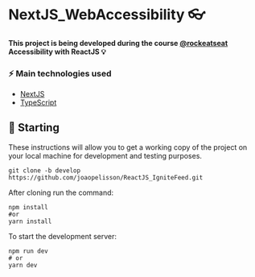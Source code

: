# NextJS_WebAccessibility 👓

#### This project is being developed during the course [@rockeatseat](https://www.rocketseat.com.br/) Accessibility with ReactJS 💡

### ⚡ Main technologies used
- [NextJS](https://nextjs.org/)
- [TypeScript](https://www.typescriptlang.org/)

## 🚀 Starting

These instructions will allow you to get a working copy of the project on your local machine for development and testing purposes. 

```
git clone -b develop https://github.com/joaopelisson/ReactJS_IgniteFeed.git
```

After cloning run the command:

```
npm install
#or
yarn install
```

To start the development server:

```
npm run dev
# or
yarn dev
```
